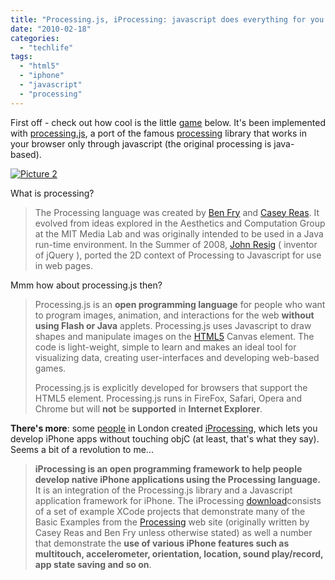 ```yaml
---
title: "Processing.js, iProcessing: javascript does everything for you!"
date: "2010-02-18"
categories: 
  - "techlife"
tags: 
  - "html5"
  - "iphone"
  - "javascript"
  - "processing"
---
```


First off - check out how cool is the little [game](http://balldroppings.com/) below. It's been implemented with [processing.js](http://processingjs.org/), a port of the famous [processing](http://processing.org/) library that works in your browser only through javascript (the original processing is java-based).

[![](http://www.michelepasin.org/blog/wp-content/uploads/2010/02/picture-23.png?w=300 "Picture 2")](http://balldroppings.com/js/)

What is processing?

> The Processing language was created by [Ben Fry](http://benfry.com/) and [Casey Reas](http://reas.com/). It evolved from ideas explored in the Aesthetics and Computation Group at the MIT Media Lab and was originally intended to be used in a Java run-time environment. In the Summer of 2008, [John Resig](http://ejohn.org/) ( inventor of jQuery ), ported the 2D context of Processing to Javascript for use in web pages.

Mmm how about processing.js then?

> Processing.js is an **open programming language** for people who want to program images, animation, and interactions for the web **without using Flash or Java** applets. Processing.js uses Javascript to draw shapes and manipulate images on the [HTML5](http://dev.w3.org/html5/spec/Overview.html) Canvas element. The code is light-weight, simple to learn and makes an ideal tool for visualizing data, creating user-interfaces and developing web-based games.
> 
> Processing.js is explicitly developed for browsers that support the HTML5 <Canvas> element. Processing.js runs in FireFox, Safari, Opera and Chrome but will **not** be **supported** in **Internet Explorer**.

**There's more**: some [people](http://luckybite.com/) in London created [iProcessing](http://luckybite.com/iprocessing/), which lets you develop iPhone apps without touching objC (at least, that's what they say). Seems a bit of a revolution to me...

> **iProcessing is an open programming framework to help people develop native iPhone applications using the Processing language.** It is an integration of the Processing.js library and a Javascript application framework for iPhone. The iProcessing [download](http://iprocessing.googlecode.com/files/iProcessing-0004.zip)consists of a set of example XCode projects that demonstrate many of the Basic Examples from the [Processing](http://processing.org/learning/basics) web site (originally written by Casey Reas and Ben Fry unless otherwise stated) as well a number that demonstrate the **use of various iPhone features such as multitouch, accelerometer, orientation, location, sound play/record, app state saving and so on**.
